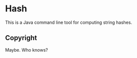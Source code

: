 Hash
====

This is a Java command line tool for computing string hashes.

Copyright
---------
Maybe.  Who knows?



